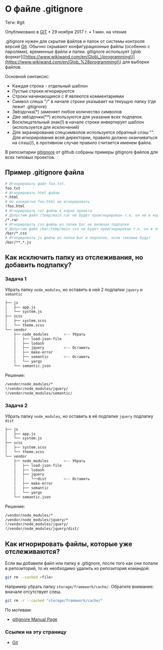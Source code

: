 # О файле .gitignore

Теги: #git

Опубликовано в [GIT](https://tyapk.ru/blog/category/git) • 29 ноября 2017 г. • 1 мин. на чтение

.gitignore нужен для скрытия файлов и папок от системы контроля версий [Git](http://tyapk.ru/blog/post/learning-git). Обычно скрывают конфигурационные файлы \(особенно с паролями\), временные файли и папки. gitignore использует \[glob формат\]\([https://www.wikiwand.com/en/Glob\_\(programming\)](https://www.wikiwand.com/en/Glob_%28programming)\) для выборки файлов.

Основной синтаксис:

* Каждая строка - отдельный шаблон
* Пустые строки игнорируются
* Строки начинающиеся с \# являются комментариями
* Символ слеша "/" в начале строки указывает на текущую папку \(где лежит .gitignore\)
* Звёздочка\(\*\) заменяет любое количество символов
* Две звёздочки\(\*\*\) используются для указания всех подпапок.
* Восклицательный знак\(!\) в начале строки инвертирует шаблон \(используется для исключений\)
* Для экранирования спецсимволов используется обратный слэш "\". Для игнорирования всей директории, правило должно оканчиваться на слэш\(/\), в противном случае правило считается именем файла.

В репозитарии [gitignore](https://github.com/github/gitignore) от github собраны примеры gitignore файлов для всех типовых проектов.

## Пример .gitignore файла

```bash
# Игнорировать файл foo.txt.
foo.txt
# Игнорировать html файлы
*.html
# Но конкретно foo.html не игнорировать
!foo.html
# Игнорировать rar файлы в корне проекта
# Допустим файл /temp/main.rar не будет проигнорирован т.к. он не в корне
/*.rar
# Игнорировать css файлы из папки bar не включая подпапки
# Допустим файл /bar/temp/main.css не будет проигнорирован т.к. он в подпапке temp
/bar/*.css
# Игнорировать js файлы из папки bar и подпапок, если таковые будут
/bar/**.*.js
```

## Как исключить папку из отслеживания, но добавить подпапку?

### Задача 1

Убрать папку `node_modules`, но оставить в ней 2 подпапки `jquery` и `semantic`

```bash
├── js
│   ├── app.js
│   └── system.js
├── scss
│   ├── system.scss
│   └── theme.scss
└── vendor
    ├── node_modules       <-- Убрать
    │   ├── load-json-file
    │   ├── lodash
    │   ├── jquery         <-- Оставить
    │   ├── make-error
    │   ├── semantic       <-- Оставить
    │   └── yargs
    └── semantic.json
```

Решение:

```bash
/vendor/node_modules/*
!/vendor/node_modules/jquery/
!/vendor/node_modules/semantic/
```

### Задача 2

Убрать папку `node_modules`, но оставить в её подпапке `jquery` подпапку `dist`

```bash
├── js
│   ├── app.js
│   └── system.js
├── scss
│   ├── system.scss
│   └── theme.scss
└── vendor
    ├── node_modules       <-- Убрать
    │   ├── load-json-file
    │   ├── lodash
    │   ├── jquery
    │   │   └──dist        <-- Оставить
    │   ├── make-error
    │   ├── semantic
    │   └── yargs
    └── semantic.json
```

Решение:

```bash
/vendor/node_modules/*
/vendor/node_modules/jquery/*
!/vendor/node_modules/jquery/
!/vendor/node_modules/jquery/dist/
```

## Как игнорировать файлы, которые уже отслеживаются?

Если вы добавили файл или папку в .gitignore, после того как они попали в репозиторий, то их необходимо удалить из репозитория командой:

```bash
git rm --cached <file>
```

Например убрать папку `storage/framework/cache/`. Обратите внимание: вначале отсутствует слеш.

```bash
git rm -r --cached "storage/framework/cache/"
```

По мотивам:

* [gitignore Manual Page](https://www.kernel.org/pub/software/scm/git/docs/gitignore.html)

### Ссылки на эту страницу

- [Git](Git.md)
